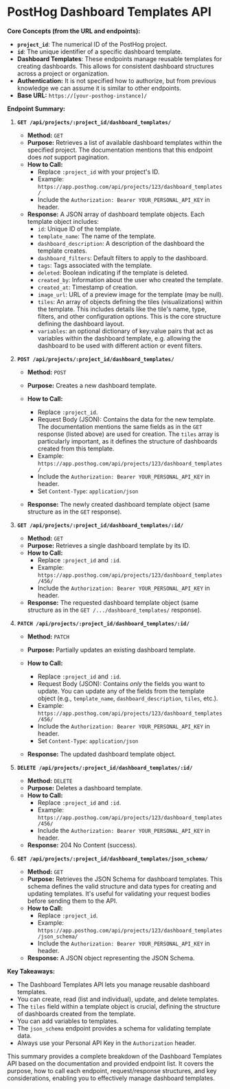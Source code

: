 # PostHog Dashboard Templates API

**Core Concepts (from the URL and endpoints):**

*   **`project_id`**: The numerical ID of the PostHog project.
*   **`id`**:  The unique identifier of a specific dashboard template.
*   **Dashboard Templates**:  These endpoints manage reusable templates for creating dashboards.  This allows for consistent dashboard structures across a project or organization.
* **Authentication:** It is not specified how to authorize, but from previous knowledge we can assume it is similar to other endpoints.
*   **Base URL:** `https://[your-posthog-instance]/`

**Endpoint Summary:**

1.  **`GET /api/projects/:project_id/dashboard_templates/`**

    *   **Method:** `GET`
    *   **Purpose:** Retrieves a list of available dashboard templates within the specified project.  The documentation mentions that this endpoint does *not* support pagination.
    *   **How to Call:**
        *   Replace `:project_id` with your project's ID.
        *   Example: `https://app.posthog.com/api/projects/123/dashboard_templates/`
        *   Include the `Authorization: Bearer YOUR_PERSONAL_API_KEY` in header.
    *   **Response:** A JSON array of dashboard template objects.  Each template object includes:
        *   `id`:  Unique ID of the template.
        *   `template_name`:  The name of the template.
        *   `dashboard_description`: A description of the dashboard the template creates.
        *   `dashboard_filters`:  Default filters to apply to the dashboard.
        *   `tags`:  Tags associated with the template.
        *   `deleted`: Boolean indicating if the template is deleted.
        *   `created_by`: Information about the user who created the template.
        *   `created_at`:  Timestamp of creation.
        *   `image_url`:  URL of a preview image for the template (may be null).
        *   `tiles`:  An array of objects defining the tiles (visualizations) within the template.  This includes details like the tile's name, type, filters, and other configuration options.  This is the core structure defining the dashboard layout.
        *    `variables`: an optional dictionary of key:value pairs that act as variables within the dashboard template, e.g. allowing the dashboard to be used with different action or event filters.

2.  **`POST /api/projects/:project_id/dashboard_templates/`**

    *   **Method:** `POST`
    *   **Purpose:** Creates a new dashboard template.
    *   **How to Call:**
        *   Replace `:project_id`.
        *   Request Body (JSON): Contains the data for the new template.  The documentation mentions the same fields as in the `GET` response (listed above) are used for creation. The `tiles` array is particularly important, as it defines the structure of dashboards created from this template.
        *   Example: `https://app.posthog.com/api/projects/123/dashboard_templates/`
        *   Include the `Authorization: Bearer YOUR_PERSONAL_API_KEY` in header.
        * Set `Content-Type`: `application/json`

    *   **Response:** The newly created dashboard template object (same structure as in the `GET` response).

3.  **`GET /api/projects/:project_id/dashboard_templates/:id/`**

    *   **Method:** `GET`
    *   **Purpose:** Retrieves a single dashboard template by its ID.
    *   **How to Call:**
        *   Replace `:project_id` and `:id`.
        *   Example: `https://app.posthog.com/api/projects/123/dashboard_templates/456/`
        *   Include the `Authorization: Bearer YOUR_PERSONAL_API_KEY` in header.
    *   **Response:** The requested dashboard template object (same structure as in the `GET /.../dashboard_templates/` response).

4.  **`PATCH /api/projects/:project_id/dashboard_templates/:id/`**

    *   **Method:** `PATCH`
    *   **Purpose:** Partially updates an existing dashboard template.
    *   **How to Call:**
        *   Replace `:project_id` and `:id`.
        *   Request Body (JSON): Contains *only* the fields you want to update.  You can update any of the fields from the template object (e.g., `template_name`, `dashboard_description`, `tiles`, etc.).
        *   Example: `https://app.posthog.com/api/projects/123/dashboard_templates/456/`
        *   Include the `Authorization: Bearer YOUR_PERSONAL_API_KEY` in header.
        *   Set `Content-Type`: `application/json`

    *   **Response:** The updated dashboard template object.

5.  **`DELETE /api/projects/:project_id/dashboard_templates/:id/`**

    *   **Method:** `DELETE`
    *   **Purpose:** Deletes a dashboard template.
    *   **How to Call:**
        *   Replace `:project_id` and `:id`.
        *   Example: `https://app.posthog.com/api/projects/123/dashboard_templates/456/`
        *   Include the `Authorization: Bearer YOUR_PERSONAL_API_KEY` in header.
    *   **Response:** 204 No Content (success).

6.  **`GET /api/projects/:project_id/dashboard_templates/json_schema/`**

    *   **Method:** `GET`
    *   **Purpose:** Retrieves the JSON Schema for dashboard templates. This schema defines the valid structure and data types for creating and updating templates. It's useful for validating your request bodies before sending them to the API.
    *   **How to Call:**
        *   Replace `:project_id`.
        *   Example: `https://app.posthog.com/api/projects/123/dashboard_templates/json_schema/`
        *   Include the `Authorization: Bearer YOUR_PERSONAL_API_KEY` in header.
    *   **Response:** A JSON object representing the JSON Schema.

**Key Takeaways:**

*   The Dashboard Templates API lets you manage reusable dashboard templates.
*   You can create, read (list and individual), update, and delete templates.
*   The `tiles` field within a template object is crucial, defining the structure of dashboards created from the template.
*    You can add variables to templates.
*   The `json_schema` endpoint provides a schema for validating template data.
*   Always use your Personal API Key in the `Authorization` header.

This summary provides a complete breakdown of the Dashboard Templates API based on the documentation and provided endpoint list. It covers the purpose, how to call each endpoint, request/response structures, and key considerations, enabling you to effectively manage dashboard templates.
